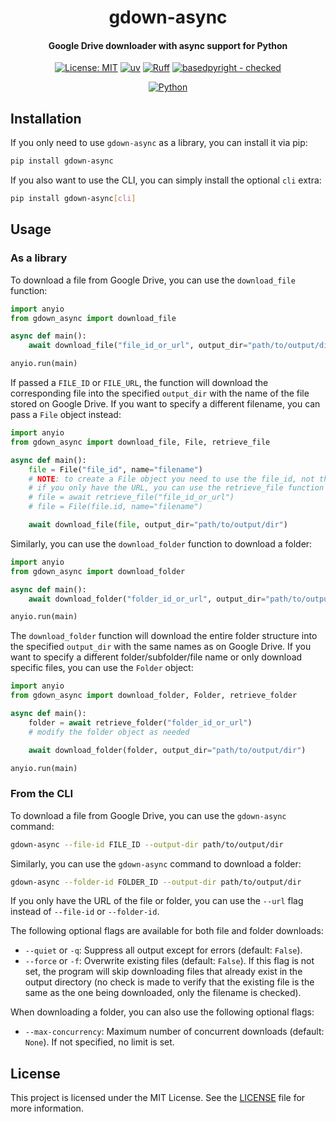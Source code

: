 <div align="center">

# gdown-async

<h4>Google Drive downloader with async support for Python</h4>


[![License: MIT](https://img.shields.io/badge/License-MIT-yellow.svg)](https://opensource.org/licenses/MIT)
[![uv](https://img.shields.io/endpoint?url=https://raw.githubusercontent.com/astral-sh/uv/main/assets/badge/v0.json)](https://github.com/astral-sh/uv)
[![Ruff](https://img.shields.io/endpoint?url=https://raw.githubusercontent.com/astral-sh/ruff/main/assets/badge/v2.json)](https://github.com/astral-sh/ruff)
[![basedpyright - checked](https://img.shields.io/badge/basedpyright-checked-42b983)](https://docs.basedpyright.com)

[![Python](https://img.shields.io/badge/python-3.10_%7C_3.11_%7C_3.12_%7C_3.13-blue?logo=python&logoColor=white)](https://www.python.org/)

</div>

## Installation

If you only need to use `gdown-async` as a library, you can install it via pip:

```bash
pip install gdown-async
```

If you also want to use the CLI, you can simply install the optional `cli` extra:

```bash
pip install gdown-async[cli]
```

## Usage

### As a library

To download a file from Google Drive, you can use the `download_file` function:

```python
import anyio
from gdown_async import download_file

async def main():
    await download_file("file_id_or_url", output_dir="path/to/output/dir")

anyio.run(main)
```

If passed a `FILE_ID` or `FILE_URL`, the function will download the corresponding file into the specified `output_dir` with the name of the file stored on Google Drive. If you want to specify a different filename, you can pass a `File` object instead:

```python
import anyio
from gdown_async import download_file, File, retrieve_file

async def main():
    file = File("file_id", name="filename")
    # NOTE: to create a File object you need to use the file_id, not the file URL
    # if you only have the URL, you can use the retrieve_file function to get the file_id
    # file = await retrieve_file("file_id_or_url")
    # file = File(file.id, name="filename")

    await download_file(file, output_dir="path/to/output/dir")
```

Similarly, you can use the `download_folder` function to download a folder:

```python
import anyio
from gdown_async import download_folder

async def main():
    await download_folder("folder_id_or_url", output_dir="path/to/output/dir")

anyio.run(main)
```

The `download_folder` function will download the entire folder structure into the specified `output_dir` with the same names as on Google Drive. If you want to specify a different folder/subfolder/file name or only download specific files, you can use the `Folder` object:

```python
import anyio
from gdown_async import download_folder, Folder, retrieve_folder

async def main():
    folder = await retrieve_folder("folder_id_or_url")
    # modify the folder object as needed

    await download_folder(folder, output_dir="path/to/output/dir")

anyio.run(main)
```

### From the CLI

To download a file from Google Drive, you can use the `gdown-async` command:

```bash
gdown-async --file-id FILE_ID --output-dir path/to/output/dir
```

Similarly, you can use the `gdown-async` command to download a folder:

```bash
gdown-async --folder-id FOLDER_ID --output-dir path/to/output/dir
```

If you only have the URL of the file or folder, you can use the `--url` flag instead of `--file-id` or `--folder-id`.

The following optional flags are available for both file and folder downloads:

- `--quiet` or `-q`: Suppress all output except for errors (default: `False`).
- `--force` or `-f`: Overwrite existing files (default: `False`). If this flag is not set, the program will skip downloading files that already exist in the output directory (no check is made to verify that the existing file is the same as the one being downloaded, only the filename is checked).

When downloading a folder, you can also use the following optional flags:

- `--max-concurrency`: Maximum number of concurrent downloads (default: `None`). If not specified, no limit is set.

## License

This project is licensed under the MIT License. See the [LICENSE](LICENSE) file for more information.